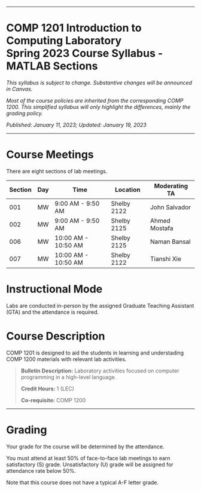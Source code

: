 
---

# COMP 1201 Introduction to Computing Laboratory <br> Spring 2023 Course Syllabus - MATLAB Sections

*This syllabus is subject to change. Substantive changes will be announced in Canvas.*

*Most of the course policies are inherited from the corresponding COMP 1200. This simplified syllabus will only
highlight the differences, mainly the grading policy.*

*Published: January 11, 2023; Updated: January 19, 2023*

---


# Course Meetings

There are eight sections of lab meetings.

Section | Day | Time | Location  | Moderating TA
------- | --- | ---- | --------  | -------------
001     | MW | 9:00 AM - 9:50 AM  | Shelby 2122    | John Salvador  
002     | MW | 9:00 AM - 9:50 AM  | Shelby 2125    | Ahmed Mostafa  
006     | MW | 10:00 AM - 10:50 AM  | Shelby 2125  | Naman Bansal  
007     | MW | 10:00 AM - 10:50 AM  | Shelby 2122  | Tianshi Xie  

# Instructional Mode

Labs are conducted in-person by the assigned Graduate Teaching Assistant (GTA) and the attendance is required.

# Course Description

COMP 1201 is designed to aid the students in learning and understading COMP 1200 materials with relevant lab activities.

>**Bulletin Description:**  Laboratory activities focused on computer programming in a high-level language.
>
>**Credit Hours:** 1 (LEC)
>
>**Co-requisite:** COMP 1200



---

# Grading

Your grade for the course will be determined by the attendance.

You must attend at least 50% of face-to-face lab meetings to earn satisfactory (S) grade.
Unsatisfactory (U) grade will be assigned for attendance rate below 50%.

Note that this course does not have a typical A-F letter grade.
